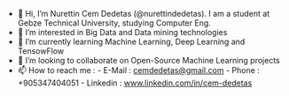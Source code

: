 - 👋 Hi, I’m Nurettin Cem Dedetas (@nurettindedetas). I am a student at Gebze Technical University, studying Computer Eng.
- 👀 I’m interested in Big Data and Data mining technologies
- 🌱 I’m currently learning Machine Learning, Deep Learning and TensowFlow
- 💞️ I’m looking to collaborate on Open-Source Machine Learning projects
- 📫 How to reach me :
      - E-Mail : cemdedetas@gmail.com
      - Phone : +905347404051
      - Linkedin : www.linkedin.com/in/cem-dedetas


<!---
nurettindedetas/nurettindedetas is a ✨ special ✨ repository because its `README.md` (this file) appears on your GitHub profile.
You can click the Preview link to take a look at your changes.
--->
